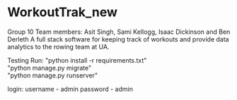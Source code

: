 # WorkoutTrak_new

Group 10
Team members: Asit Singh, Sami Kellogg, Isaac Dickinson and Ben Derleth
A full stack software for keeping track of workouts and provide data analytics to the rowing team at UA.




Testing Run:
"python install -r requirements.txt"  
"python manage.py migrate"  
"python manage.py runserver"  

login:
username - admin
password - admin

